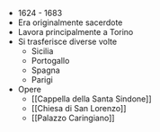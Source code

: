 - 1624 - 1683
- Era originalmente sacerdote
- Lavora principalmente a Torino
- Si trasferisce diverse volte
	- Sicilia
	- Portogallo
	- Spagna
	- Parigi
- Opere
	- [[Cappella della Santa Sindone]]
	- [[Chiesa di San Lorenzo]]
	- [[Palazzo Caringiano]]
